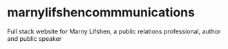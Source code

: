 # marnylifshencommmunications
Full stack website for Marny Lifshen, a public relations professional, author and public speaker
